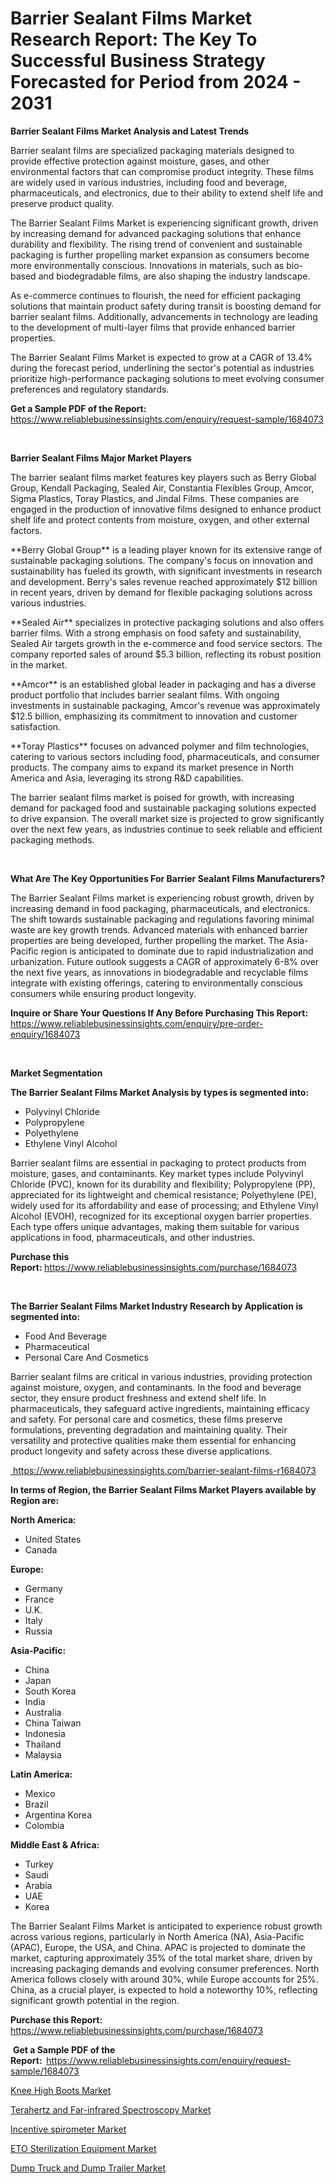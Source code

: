 <p><h1>Barrier Sealant Films Market Research Report: The Key To Successful Business Strategy Forecasted for Period from 2024 - 2031</h1></p><p><strong>Barrier Sealant Films Market Analysis and Latest Trends</strong></p>
<p><p>Barrier sealant films are specialized packaging materials designed to provide effective protection against moisture, gases, and other environmental factors that can compromise product integrity. These films are widely used in various industries, including food and beverage, pharmaceuticals, and electronics, due to their ability to extend shelf life and preserve product quality.</p><p>The Barrier Sealant Films Market is experiencing significant growth, driven by increasing demand for advanced packaging solutions that enhance durability and flexibility. The rising trend of convenient and sustainable packaging is further propelling market expansion as consumers become more environmentally conscious. Innovations in materials, such as bio-based and biodegradable films, are also shaping the industry landscape.</p><p>As e-commerce continues to flourish, the need for efficient packaging solutions that maintain product safety during transit is boosting demand for barrier sealant films. Additionally, advancements in technology are leading to the development of multi-layer films that provide enhanced barrier properties.</p><p>The Barrier Sealant Films Market is expected to grow at a CAGR of 13.4% during the forecast period, underlining the sector's potential as industries prioritize high-performance packaging solutions to meet evolving consumer preferences and regulatory standards.</p></p>
<p><strong>Get a Sample PDF of the Report:&nbsp;</strong> <a href="https://www.reliablebusinessinsights.com/enquiry/request-sample/1684073?utm_campaign=96&utm_medium=2&utm_source=Github&utm_content=ia&utm_term=29102024&utm_id=barrier-sealant-films">https://www.reliablebusinessinsights.com/enquiry/request-sample/1684073</a></p>
<p>&nbsp;</p>
<p><strong>Barrier Sealant Films Major Market Players</strong></p>
<p><p>The barrier sealant films market features key players such as Berry Global Group, Kendall Packaging, Sealed Air, Constantia Flexibles Group, Amcor, Sigma Plastics, Toray Plastics, and Jindal Films. These companies are engaged in the production of innovative films designed to enhance product shelf life and protect contents from moisture, oxygen, and other external factors.</p><p>**Berry Global Group** is a leading player known for its extensive range of sustainable packaging solutions. The company's focus on innovation and sustainability has fueled its growth, with significant investments in research and development. Berry's sales revenue reached approximately $12 billion in recent years, driven by demand for flexible packaging solutions across various industries.</p><p>**Sealed Air** specializes in protective packaging solutions and also offers barrier films. With a strong emphasis on food safety and sustainability, Sealed Air targets growth in the e-commerce and food service sectors. The company reported sales of around $5.3 billion, reflecting its robust position in the market.</p><p>**Amcor** is an established global leader in packaging and has a diverse product portfolio that includes barrier sealant films. With ongoing investments in sustainable packaging, Amcor's revenue was approximately $12.5 billion, emphasizing its commitment to innovation and customer satisfaction.</p><p>**Toray Plastics** focuses on advanced polymer and film technologies, catering to various sectors including food, pharmaceuticals, and consumer products. The company aims to expand its market presence in North America and Asia, leveraging its strong R&D capabilities.</p><p>The barrier sealant films market is poised for growth, with increasing demand for packaged food and sustainable packaging solutions expected to drive expansion. The overall market size is projected to grow significantly over the next few years, as industries continue to seek reliable and efficient packaging methods.</p></p>
<p>&nbsp;</p>
<p><strong>What Are The Key Opportunities For Barrier Sealant Films Manufacturers?</strong></p>
<p><p>The Barrier Sealant Films market is experiencing robust growth, driven by increasing demand in food packaging, pharmaceuticals, and electronics. The shift towards sustainable packaging and regulations favoring minimal waste are key growth trends. Advanced materials with enhanced barrier properties are being developed, further propelling the market. The Asia-Pacific region is anticipated to dominate due to rapid industrialization and urbanization. Future outlook suggests a CAGR of approximately 6-8% over the next five years, as innovations in biodegradable and recyclable films integrate with existing offerings, catering to environmentally conscious consumers while ensuring product longevity.</p></p>
<p><strong>Inquire or Share Your Questions If Any Before Purchasing This Report:</strong> <a href="https://www.reliablebusinessinsights.com/enquiry/pre-order-enquiry/1684073?utm_campaign=96&utm_medium=2&utm_source=Github&utm_content=ia&utm_term=29102024&utm_id=barrier-sealant-films">https://www.reliablebusinessinsights.com/enquiry/pre-order-enquiry/1684073</a></p>
<p>&nbsp;</p>
<p><strong>Market Segmentation</strong></p>
<p><strong>The Barrier Sealant Films Market Analysis by types is segmented into:</strong></p>
<p><ul><li>Polyvinyl Chloride</li><li>Polypropylene</li><li>Polyethylene</li><li>Ethylene Vinyl Alcohol</li></ul></p>
<p><p>Barrier sealant films are essential in packaging to protect products from moisture, gases, and contaminants. Key market types include Polyvinyl Chloride (PVC), known for its durability and flexibility; Polypropylene (PP), appreciated for its lightweight and chemical resistance; Polyethylene (PE), widely used for its affordability and ease of processing; and Ethylene Vinyl Alcohol (EVOH), recognized for its exceptional oxygen barrier properties. Each type offers unique advantages, making them suitable for various applications in food, pharmaceuticals, and other industries.</p></p>
<p><strong>Purchase this Report:&nbsp;</strong><a href="https://www.reliablebusinessinsights.com/purchase/1684073?utm_campaign=96&utm_medium=2&utm_source=Github&utm_content=ia&utm_term=29102024&utm_id=barrier-sealant-films">https://www.reliablebusinessinsights.com/purchase/1684073</a></p>
<p>&nbsp;</p>
<p><strong>The Barrier Sealant Films Market Industry Research by Application is segmented into:</strong></p>
<p><ul><li>Food And Beverage</li><li>Pharmaceutical</li><li>Personal Care And Cosmetics</li></ul></p>
<p><p>Barrier sealant films are critical in various industries, providing protection against moisture, oxygen, and contaminants. In the food and beverage sector, they ensure product freshness and extend shelf life. In pharmaceuticals, they safeguard active ingredients, maintaining efficacy and safety. For personal care and cosmetics, these films preserve formulations, preventing degradation and maintaining quality. Their versatility and protective qualities make them essential for enhancing product longevity and safety across these diverse applications.</p></p>
<p><a href="https://www.reliablebusinessinsights.com/barrier-sealant-films-r1684073?utm_campaign=96&utm_medium=2&utm_source=Github&utm_content=ia&utm_term=29102024&utm_id=barrier-sealant-films">&nbsp;https://www.reliablebusinessinsights.com/barrier-sealant-films-r1684073</a></p>
<p><strong>In terms of Region, the Barrier Sealant Films Market Players available by Region are:</strong></p>
<p>
    <p> <strong> North America: </strong>
        <ul>
            <li>United States</li>
            <li>Canada</li>
        </ul>
        </p> 
    <p> <strong> Europe: </strong>
        <ul>
            <li>Germany</li>
            <li>France</li>
            <li>U.K.</li>
            <li>Italy</li>
            <li>Russia</li>
        </ul>
        </p> 
    <p> <strong> Asia-Pacific: </strong>
        <ul>
            <li>China</li>
            <li>Japan</li>
            <li>South Korea</li>
            <li>India</li>
            <li>Australia</li>
            <li>China Taiwan</li>
            <li>Indonesia</li>
            <li>Thailand</li>
            <li>Malaysia</li>
        </ul>
        </p> 
    <p> <strong> Latin America: </strong>
        <ul>
            <li>Mexico</li>
            <li>Brazil</li>
            <li>Argentina Korea</li>
            <li>Colombia</li>
        </ul>
        </p> 
    <p> <strong> Middle East & Africa: </strong>
        <ul>
            <li>Turkey</li>
            <li>Saudi</li>
            <li>Arabia</li>
            <li>UAE</li>
            <li>Korea</li>
        </ul>
    </p>
    </p>
<p><p>The Barrier Sealant Films Market is anticipated to experience robust growth across various regions, particularly in North America (NA), Asia-Pacific (APAC), Europe, the USA, and China. APAC is projected to dominate the market, capturing approximately 35% of the total market share, driven by increasing packaging demands and evolving consumer preferences. North America follows closely with around 30%, while Europe accounts for 25%. China, as a crucial player, is expected to hold a noteworthy 10%, reflecting significant growth potential in the region.</p></p>
<p><strong>Purchase this Report: </strong><a href="https://www.reliablebusinessinsights.com/purchase/1684073?utm_campaign=96&utm_medium=2&utm_source=Github&utm_content=ia&utm_term=29102024&utm_id=barrier-sealant-films">https://www.reliablebusinessinsights.com/purchase/1684073</a></p>
<p>&nbsp;<strong>Get a Sample PDF of the Report:&nbsp;&nbsp;</strong><a href="https://www.reliablebusinessinsights.com/enquiry/request-sample/1684073?utm_campaign=96&utm_medium=2&utm_source=Github&utm_content=ia&utm_term=29102024&utm_id=barrier-sealant-films">https://www.reliablebusinessinsights.com/enquiry/request-sample/1684073</a></p>
<p><strong></strong></p>
<p><p><a href="https://github.com/akrenkthongy/Market-Research-Report-List-1/blob/main/knee-high-boots-market.md?utm_campaign=96&utm_medium=2&utm_source=Github&utm_content=ia&utm_term=29102024&utm_id=barrier-sealant-films">Knee High Boots Market</a></p><p><a href="https://issuu.com/reportprime-2/docs/terahertz-and-far-infrared-spectros_ff58652c41537f?utm_campaign=96&utm_medium=2&utm_source=Github&utm_content=ia&utm_term=29102024&utm_id=barrier-sealant-films">Terahertz and Far-infrared Spectroscopy Market</a></p><p><a href="https://www.linkedin.com/pulse/consumer-behavior-shifts-incentive-spirometer-market-demand-e1zxf?utm_campaign=96&utm_medium=2&utm_source=Github&utm_content=ia&utm_term=29102024&utm_id=barrier-sealant-films">Incentive spirometer Market</a></p><p><a href="https://www.linkedin.com/pulse/strategic-insights-global-eto-sterilization-equipment-pxcae?utm_campaign=96&utm_medium=2&utm_source=Github&utm_content=ia&utm_term=29102024&utm_id=barrier-sealant-films">ETO Sterilization Equipment Market</a></p><p><a href="https://github.com/MegiDuro586/Market-Research-Report-List-1/blob/main/dump-truck-and-dump-trailer-market.md?utm_campaign=96&utm_medium=2&utm_source=Github&utm_content=ia&utm_term=29102024&utm_id=barrier-sealant-films">Dump Truck and Dump Trailer Market</a></p></p>
